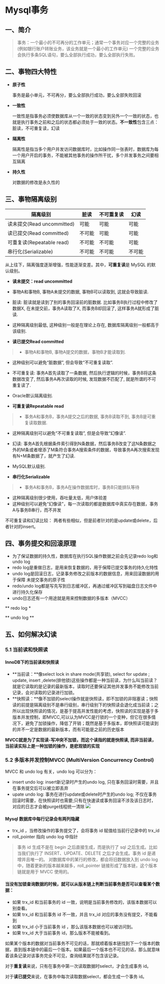 # Mysql事务

## 一、简介
> 事务：一个最小的不可再分的工作单元；通常一个事务对应一个完整的业务(例如银行账户转账业务，该业务就是一个最小的工作单元)
  一个完整的业务会执行多条SQL语句，要么全部执行成功，要么全部执行失败。

## 二、事物四大特性

- **原子性**

  事务是最小单元，不可再分，要么全部执行成功，要么全部失败回滚
- **一致性**

  一致性是指事务必须使数据库从一个一致的状态变到另外一个一致的状态，也就是执行事务之前和之后的状态都必须处于一致的状态。**不一致性**包含三点：脏读，不可重复读，幻读
- **隔离性**

  隔离性是指当多个用户并发访问数据库时，比如操作同一张表时，数据库为每一个用户开启的事务，不能被其他事务的操作所干扰，多个并发事务之间要相互隔离
- **持久性**

  对数据的修改是永久性的

## 三、事物隔离级别

| 隔离级别 | 脏读 | 不可重复读 | 幻读 |
|-----|-----|-----|-----|
| 读未提交(Read uncommitted) | 可能 | 可能 | 可能 |
| 读已提交(Read committed) | 不可能 | 可能 | 可能 |
| 可重复读(Repeatable read) | 不可能 | 不可能 | 可能 |
| 串行化(Serializable) | 不可能 | 不可能 | 不可能 |

从上往下，隔离强度逐渐增强，性能逐渐变差。其中，**可重复读**是 MySQL 的默认级别。

- **读未提交：read uncommitted**

> 
- 事物A和事物B, 事物A未提交的数据, 事物B可以读取到, 这就会导致脏读.
- 脏读: 脏读就是读到了别的事务回滚前的脏数据. 比如事务B执行过程中修改了数据X, 在未提交前，事务A读取了X, 而事务B却回滚了, 这样事务A就形成了脏读.
- 这种隔离级别最低, 这种级别一般是在理论上存在, 数据库隔离级别一般都高于该级别.

- **读已提交Read committed**

> - 事物A和事物B, 事物A提交的数据，事物B才能读取到.
- 这种级别可以避免“脏数据”, 但会导致“不可重复读取”.
- 不可重复读: 事务A首先读取了一条数据, 然后执行逻辑的时候，事务B将这条数据改变了, 然后事务A再次读取的时候, 发现数据不匹配了, 就是所谓的不可重复读了.
- Oracle默认隔离级别.

- **可重复读Repeatable read**

> - 事务A和事务B，事务A提交之后的数据, 事务B读取不到, 事务B是可重复读取数据.
- 这种隔离级别可以避免“不可重复读取”, 但是会导致“幻像读”.
- 幻读: 事务A首先根据条件索引得到N条数据，然后事务B改变了这N条数据之外的M条或者增添了M条符合事务A搜索条件的数据，导致事务A再次搜索发现有N+M条数据了，就产生了幻读.
- MySQL默认级别.

- **串行化Serializable**

> - 事务A和事务B，事务A在操作数据库时，事务B只能排队等待
- 这种隔离级别很少使用，吞吐量太低，用户体验差
- 这种级别可以避免“幻像读”，每一次读取的都是数据库中真实存在数据，事务A与事务B串行，而不并发

不可重复读和幻读比较：
两者有些相似，但是前者针对的是update或delete，后者针对的insert。

## 四、事务提交和回滚原理
- 为了保证数据的持久性，数据库在执行SQL操作数据之前会先记录redo log和undo log
- redo log是重做日志，是用来恢复数据的，用于保障已提交事务的持久化特性
- undo log是回滚日志，记录事务修改之前版本的数据信息，用来回滚数据的用于保障 未提交事务的原子性
- redo/undo log都是写先写到日志缓冲区，再通过缓冲区写到磁盘日志文件中进行持久化保存
- undo日志还有一个用途就是用来控制数据的多版本（MVCC）

** redo log *

** undo log **


## 五、如何解决幻读

### 5.1 当前读和快照读

#### InnoDB下的当前读和快照读

- **当前读：**像select lock in share mode(共享锁), select for update ; update, insert ,delete(排他锁)这些操作都是一种当前读，为什么叫当前读？就是它读取的是记录的最新版本，读取时还要保证其他并发事务不能修改当前记录，会对读取的记录进行加锁。
- **快照读：**像不加锁的select操作就是快照读，即不加锁的非阻塞读；快照读的前提是隔离级别不是串行级别，串行级别下的快照读会退化成当前读；之所以出现快照读的情况，是基于提高并发性能的考虑，快照读的实现是基于多版本并发控制，即MVCC,可以认为MVCC是行锁的一个变种，但它在很多情况下，避免了加锁操作，降低了开销；既然是基于多版本，即快照读可能读到的并不一定是数据的最新版本，而有可能是之前的历史版本

**MVCC就是为了实现读-写冲突不加锁，而这个读指的就是快照读, 而非当前读，当前读实际上是一种加锁的操作，是悲观锁的实现**

### 5.2 多版本并发控制MVCC (MultiVersion Concurrency Control)
MVCC 和 undo log 有关，undo log 可以分为：
- insert undo log: insert新记录时产生的undo log, 只在事务回滚时需要，并且在事务提交后可以被立即丢弃
- upate undo log: 事务在进行update或delete时产生的undo log; 不仅在事务回滚时需要，在快照读时也需要;只有在快速读或事务回滚不涉及该日志时，对应的日志才会被purge线程统一清除
![](/static/img/mysql/versionLinked.png)

#### Mysql 数据库中每行记录会有两列隐藏
- trx_id ，当修改操作的事务提交了，会将事务 id 赋值给当前行记录中的 trx_id
- roll_pointer 指向 undo log 中指针

> 事务 id 生成不是在 begin 之后直接生成，而是执行了 sql 之后生成。比如当我们执行了 INSERT、UPDATE、DELETE 之后才会生成。事务 id 是递增并且唯一的。
对数据库中的某行的修改，都会将旧数据放入到 undo log 中，随着更新的版本越来越多，roll_pointer 链接形成了版本链，这个版本链就是用于 MVCC 使用的。

#### 当没有加锁查询数据的时候，就可以从版本链上判断当前事务是否可以查看某个数据：
- 如果 trx_id 和当前事务的 id 一致，说明是当前事务修改的，该版本数据可以别查看。
- 如果 trx_id 和当前事务 id 不一致，并且 trx_id 对应的事务没有提交，不能看到
- 如果 trx_id 小于当前事务 id ，那么该版本数据也可以被访问到。
- 如果 trx_id 大于当前事务 id，那么版本不能被看到。

如果某个版本的数据对当前事务不可见的话，那就顺着版本链找到下一个版本的数据，直到版本链中的最后一个版本。如果最后一个版本也不可见的话，那么就意味着该条记录对该事务完全不可见，查询结果就不包含该记录。

对于**重复读**来说，只有在事务中第一次读取数据时select，才会生成事务 id。

对于**读已提交**来说，在事务中每次读取数据select，都会生成一个事务 id。
